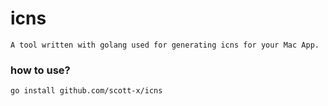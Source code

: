 # icns

```
A tool written with golang used for generating icns for your Mac App.
```

### how to use?

```
go install github.com/scott-x/icns
```